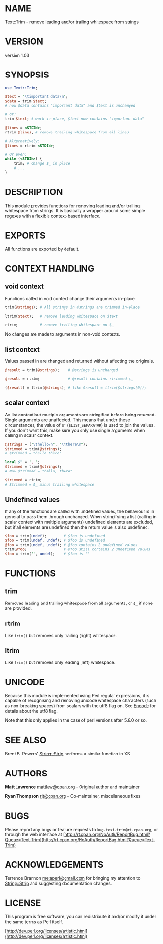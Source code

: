 # NAME

Text::Trim - remove leading and/or trailing whitespace from strings

# VERSION

version 1.03

# SYNOPSIS

```perl
use Text::Trim;

$text = "\timportant data\n";
$data = trim $text;
# now $data contains "important data" and $text is unchanged

# or:
trim $text; # work in-place, $text now contains "important data"

@lines = <STDIN>;
rtrim @lines; # remove trailing whitespace from all lines

# Alternatively:
@lines = rtrim <STDIN>;

# Or even:
while (<STDIN>) {
    trim; # Change $_ in place
    # ...
}
```

# DESCRIPTION

This module provides functions for removing leading and/or trailing whitespace
from strings. It is basically a wrapper around some simple regexes with a
flexible context-based interface.

# EXPORTS

All functions are exported by default.

# CONTEXT HANDLING

## void context

Functions called in void context change their arguments in-place

```perl
trim(@strings); # All strings in @strings are trimmed in-place

ltrim($text);   # remove leading whitespace on $text

rtrim;          # remove trailing whitespace on $_
```

No changes are made to arguments in non-void contexts.

## list context

Values passed in are changed and returned without affecting the originals.

```perl
@result = trim(@strings);    # @strings is unchanged

@result = rtrim;             # @result contains rtrimmed $_

($result) = ltrim(@strings); # like $result = ltrim($strings[0]);
```

## scalar context

As list context but multiple arguments are stringified before being returned.
Single arguments are unaffected.  This means that under these circumstances,
the value of `$"` (`$LIST_SEPARATOR`) is used to join the values. If you
don't want this, make sure you only use single arguments when calling in
scalar context.

```perl
@strings = ("\thello\n", "\tthere\n");
$trimmed = trim(@strings);
# $trimmed = "hello there"

local $" = ', ';
$trimmed = trim(@strings);
# Now $trimmed = "hello, there"

$trimmed = rtrim;
# $trimmed = $_ minus trailing whitespace
```

## Undefined values

If any of the functions are called with undefined values, the behaviour is in
general to pass them through unchanged. When stringifying a list (calling in
scalar context with multiple arguments) undefined elements are excluded, but
if all elements are undefined then the return value is also undefined.

```perl
$foo = trim(undef);        # $foo is undefined
$foo = trim(undef, undef); # $foo is undefined
@foo = trim(undef, undef); # @foo contains 2 undefined values
trim(@foo)                 # @foo still contains 2 undefined values
$foo = trim('', undef);    # $foo is ''
```

# FUNCTIONS

## trim

Removes leading and trailing whitespace from all arguments, or `$_` if none
are provided.

## rtrim 

Like `trim()` but removes only trailing (right) whitespace.

## ltrim

Like `trim()` but removes only leading (left) whitespace.

# UNICODE

Because this module is implemented using Perl regular expressions, it is capable
of recognising and removing unicode whitespace characters (such as non-breaking
spaces) from scalars with the utf8 flag on. See [Encode](https://metacpan.org/pod/Encode) for details about the
utf8 flag.

Note that this only applies in the case of perl versions after 5.8.0 or so.

# SEE ALSO

Brent B. Powers' [String::Strip](https://metacpan.org/pod/String::Strip) performs a similar function in XS.

# AUTHORS

**Matt Lawrence** <mattlaw@cpan.org> - Original author and maintainer

**Ryan Thompson** <rjt@cpan.org> - Co-maintainer, miscellaneous fixes

# BUGS

Please report any bugs or feature requests to `bug-text-trim@rt.cpan.org`, 
or through the web interface at
[http://rt.cpan.org/NoAuth/ReportBug.html?Queue=Text-Trim](http://rt.cpan.org/NoAuth/ReportBug.html?Queue=Text-Trim). 

# ACKNOWLEDGEMENTS

Terrence Brannon <metaperl@gmail.com> for bringing my attention to
[String::Strip](https://metacpan.org/pod/String::Strip) and suggesting documentation changes.

# LICENSE

This program is free software; you can redistribute it
and/or modify it under the same terms as Perl itself.

[http://dev.perl.org/licenses/artistic.html](http://dev.perl.org/licenses/artistic.html)
